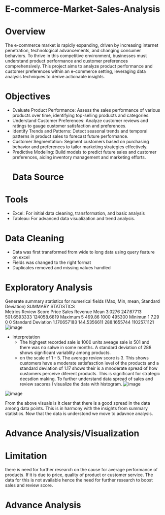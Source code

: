 # E-commerce-Market-Sales-Analysis
# Overview
The e-commerce market is rapidly expanding, driven by increasing internet penetration, technological advancements, and changing consumer behaviors. To thrive in this competitive environment, businesses must understand product performance and customer preferences comprehensively. This project aims to analyze product performance and customer preferences within an e-commerce setting, leveraging data analysis techniques to derive actionable insights.
# Objectives
- Evaluate Product Performance: Assess the sales performance of various products over time, identifying top-selling products and categories.
- Understand Customer Preferences: Analyze customer reviews and ratings to gauge customer satisfaction and preferences.
- Identify Trends and Patterns: Detect seasonal trends and temporal patterns in product sales to forecast future performance.
- Customer Segmentation: Segment customers based on purchasing behavior and preferences to tailor marketing strategies effectively.
- Predictive Modeling: Build models to predict future sales and customer preferences, aiding inventory management and marketing efforts.
  # Data Source
  
# Tools
- Excel: For initial data cleaning, transformation, and basic analysis
- Tableau: For advanced data visualization and trend analysis.
# Data Cleaning
- Data was first transformed from wide to long data using query feature on excel
- Fields was changed to the right format
- Duplicates removed and missing values handled
# Exploratory Analysis
Generate summary statistics for numerical fields (Max, Min, mean, Standard Deviation)
SUMMARY STATISTICS 				
Metrics	Review Score	Price	Sales	Revenue
Mean	3.0276	247.67713	501.6593333	124058.6819
Maximum	5	499.86	1000	495300
Minimun	1	7.29	0	0
Standard Deviation	1.170657183	144.5356611	288.1655744	110257.1121
![image](https://github.com/user-attachments/assets/ceb4dd60-ddc1-4a9a-b006-7e3f109824aa)

- Interpretation
   - The highgest recorded sale is 1000 units aveage sale is 501 and there was no salwe in some months. A standard deviation of 288 shows significant variablity among products.
   - on the scale of 1 - 5. The average review score is 3. This shows customers have a moderate satisfasction level of the products and a standard deviation of 1.17 shows their is a mnoderate spread of how customers perceive diferent products. This is significant for strategic decsdion making.
  To further understand data spread of sales and review sacores I visualize the data with histogram.
![image](https://github.com/user-attachments/assets/11191280-eaec-4e4c-a07c-2dbff3bb9313)

![image](https://github.com/user-attachments/assets/ef7424b9-e41f-4a8d-bea0-b4931f3323d8)

From the above visuals is it clear that there is a good spread in the data among data points. This is in harmony with the insights from summary statistics.
Now that the data is understond we move to adavnce analysis. 

# Advance Analysis/Visualization




# Limitation 
there is need for further research on the cause for average performance of products. If it is due to price, quality of product or customer service. The data for this is not available hence the need for further research to boost sales and review score.



# Advance Analysis





  
